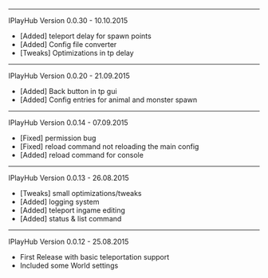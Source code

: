 ---------------------------------------
IPlayHub Version 0.0.30 - 10.10.2015
- [Added] teleport delay for spawn points
- [Added] Config file converter
- [Tweaks] Optimizations in tp delay

---------------------------------------
IPlayHub Version 0.0.20 - 21.09.2015
- [Added] Back button in tp gui
- [Added] Config entries for animal and monster spawn

---------------------------------------
IPlayHub Version 0.0.14 - 07.09.2015
- [Fixed] permission bug
- [Fixed] reload command not reloading the main config
- [Added] reload command for console

---------------------------------------
IPlayHub Version 0.0.13 - 26.08.2015
- [Tweaks] small optimizations/tweaks
- [Added] logging system
- [Added] teleport ingame editing
- [Added] status & list command

---------------------------------------
IPlayHub Version 0.0.12 - 25.08.2015
- First Release with basic teleportation support
- Included some World settings
